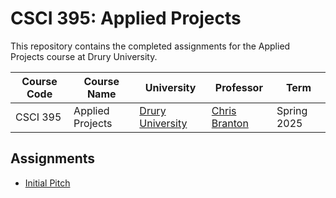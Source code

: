 # CSCI 395: Applied Projects

This repository contains the completed assignments for the Applied Projects course at Drury University.

| Course Code | Course Name      | University                            | Professor                                    | Term        |
|-------------|------------------|---------------------------------------|----------------------------------------------|-------------|
| CSCI 395    | Applied Projects | [Drury University](https://drury.edu) | [Chris Branton](https://github.com/cbranton) | Spring 2025 |

## Assignments

* [Initial Pitch](assignments/initial_pitch#readme)
